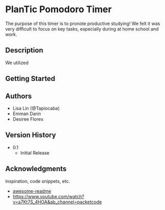 # PlanTic Pomodoro Timer

The purpose of this timer is to pronote productive studying! We felt it was very difficult to focus on key tasks, especially during at home school and work.

## Description

We utilized 
## Getting Started

## Authors

* Lisa Lin (@Tapiocaba)
* Emman Darin
* Desiree Flores

## Version History

* 0.1
    * Initial Release

## Acknowledgments

Inspiration, code snippets, etc.
* [awesome-readme](https://github.com/matiassingers/awesome-readme)
* https://www.youtube.com/watch?v=a7Kt7S_4HOA&ab_channel=packetcode
